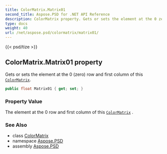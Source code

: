```yaml
---
title: ColorMatrix.Matrix01
second_title: Aspose.PSD for .NET API Reference
description: ColorMatrix property. Gets or sets the element at the 0 zero row and first column of this ColorMatrix
type: docs
weight: 40
url: /net/aspose.psd/colormatrix/matrix01/
---
```

{{< psd/tize >}}
## ColorMatrix.Matrix01 property

Gets or sets the element at the 0 (zero) row and first column of this [`ColorMatrix`](../).

```csharp
public float Matrix01 { get; set; }
```

### Property Value

The element at the 0 row and first column of this [`ColorMatrix`](../) .

### See Also

* class [ColorMatrix](../)
* namespace [Aspose.PSD](../../colormatrix/)
* assembly [Aspose.PSD](../../../)


